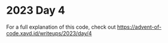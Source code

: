 # 2023 Day 4

For a full explanation of this code, check out https://advent-of-code.xavd.id/writeups/2023/day/4
